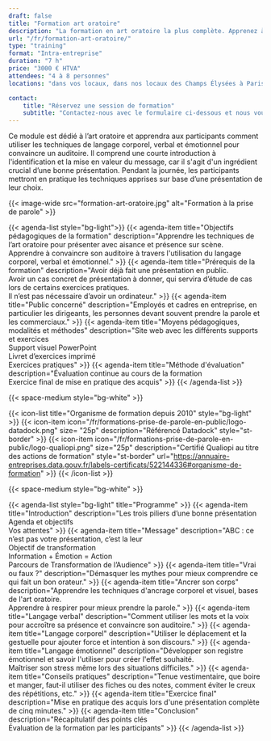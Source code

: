 ```yaml
---
draft: false
title: "Formation art oratoire"
description: "La formation en art oratoire la plus complète. Apprenez à vous exprimer avec aisance sur scène."
url: "/fr/formation-art-oratoire/"
type: "training"
format: "Intra-entreprise"
duration: "7 h"
price: "3000 € HTVA"
attendees: "4 à 8 personnes"
locations: "dans vos locaux, dans nos locaux des Champs Élysées à Paris ou en ligne"

contact:
    title: "Réservez une session de formation"
    subtitle: "Contactez-nous avec le formulaire ci-dessous et nous vous répondrons en moins d'un jour ouvré."
---
```


Ce module est dédié à l’art oratoire et apprendra aux participants comment utiliser les techniques de langage corporel, verbal et émotionnel pour convaincre un auditoire. Il comprend une courte introduction à l'identification et la mise en valeur du message, car il s'agit d'un ingrédient crucial d’une bonne présentation. Pendant la journée, les participants mettront en pratique les techniques apprises sur base d’une présentation de leur choix.

{{< image-wide src="formation-art-oratoire.jpg" alt="Formation à la prise de parole" >}}

{{< agenda-list style="bg-light">}}
	{{< agenda-item title="Objectifs pédagogiques de la formation" description="Apprendre les techniques de l’art oratoire pour présenter avec aisance et présence sur scène.<br>Apprendre à convaincre son auditoire à travers l'utilisation du langage corporel, verbal et émotionnel." >}}
	{{< agenda-item title="Prérequis de la formation" description="Avoir déjà fait une présentation en public.<br>Avoir un cas concret de présentation à donner, qui servira d’étude de cas lors de certains exercices pratiques.<br>Il n’est pas nécessaire d’avoir un ordinateur." >}}
	{{< agenda-item title="Public concerné" description="Employés et cadres en entreprise, en particulier les dirigeants, les personnes devant souvent prendre la parole et les commerciaux." >}}
	{{< agenda-item title="Moyens pédagogiques, modalités et méthodes" description="Site web avec les différents supports et exercices<br>Support visuel PowerPoint<br>Livret d’exercices imprimé<br>Exercices pratiques" >}}
	{{< agenda-item title="Méthode d'évaluation" description="Évaluation continue au cours de la formation<br>Exercice final de mise en pratique des acquis" >}}
{{< /agenda-list >}}

{{< space-medium style="bg-white" >}}

{{< icon-list title="Organisme de formation depuis 2010" style="bg-light" >}}
	{{< icon-item icon="/fr/formations-prise-de-parole-en-public/logo-datadock.png" size= "25p" description="Référencé Datadock" style="st-border" >}}
	{{< icon-item icon="/fr/formations-prise-de-parole-en-public/logo-qualiopi.png" size="25p" description="Certifié Qualiopi au titre des actions de formation" style="st-border" url="https://annuaire-entreprises.data.gouv.fr/labels-certificats/522144336#organisme-de-formation" >}}
{{< /icon-list >}}

{{< space-medium style="bg-white" >}}

{{< agenda-list style="bg-light" title="Programme" >}}
	{{< agenda-item title="Introduction" description="Les trois piliers d’une bonne présentation<br>Agenda et objectifs<br>Vos attentes" >}}
	{{< agenda-item title="Message" description="ABC : ce n’est pas votre présentation, c’est la leur<br>Objectif de transformation<br>Information + Émotion = Action<br>Parcours de Transformation de l’Audience" >}}
	{{< agenda-item title="Vrai ou faux ?" description="Démasquer les mythes pour mieux comprendre ce qui fait un bon orateur." >}}
	{{< agenda-item title="Ancrer son corps" description="Apprendre les techniques d'ancrage corporel et visuel, bases de l'art oratoire.<br>Apprendre à respirer pour mieux prendre la parole." >}}
	{{< agenda-item title="Langage verbal" description="Comment utiliser les mots et la voix pour accroître sa présence et convaincre son auditoire." >}}
	{{< agenda-item title="Langage corporel" description="Utiliser le déplacement et la gestuelle pour ajouter force et intention à son discours." >}}
	{{< agenda-item title="Langage émotionnel" description="Développer son registre émotionnel et savoir l'utiliser pour créer l'effet souhaité.<br>Maîtriser son stress même lors des situations difficiles." >}}
	{{< agenda-item title="Conseils pratiques" description="Tenue vestimentaire, que boire et manger, faut-il utiliser des fiches ou des notes, comment éviter le creux des répétitions, etc." >}}
	{{< agenda-item title="Exercice final" description="Mise en pratique des acquis lors d'une présentation complète de cinq minutes." >}}
	{{< agenda-item title="Conclusion" description="Récapitulatif des points clés<br>Évaluation de la formation par les participants" >}}
{{< /agenda-list >}}
